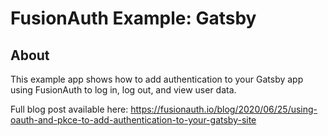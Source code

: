 # FusionAuth Example: Gatsby

## About

This example app shows how to add authentication to your Gatsby app using FusionAuth to log in, log out, and view user data.

Full blog post available here: https://fusionauth.io/blog/2020/06/25/using-oauth-and-pkce-to-add-authentication-to-your-gatsby-site
